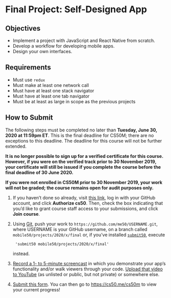 # Final Project: Self-Designed App
## Objectives

- Implement a project with JavaScript and React Native from scratch.
- Develop a workflow for developing mobile apps.
- Design your own interfaces.

## Requirements

- Must use `redux`
- Must make at least one network call
- Must have at least one stack navigator
- Must have at least one tab navigator
- Must be at least as large in scope as the previous projects

## How to Submit

The following steps must be completed no later than **Tuesday, June 30, 2020 at 11:59pm ET**. This is the final deadline for CS50M; there are no exceptions to this deadline. The deadline for this course will not be further extended.

**It is no longer possible to sign up for a verified certificate for this course. However, if you were on the verified track prior to 30 November 2019, your certificate will still be issued if you complete the course before the final deadline of 30 June 2020.**

**If you were not enrolled in CS50M prior to 30 November 2019, your work will not be graded; the course remains open for audit purposes only.**

1. If you haven’t done so already, visit [this link](https://submit.cs50.io/invites/107c19b133014e90b0c379f4107794e8), log in with your GitHub account, and click **Authorize cs50**. Then, check the box indicating that you’d like to grant course staff access to your submissions, and click **Join course**.

2. Using [Git](https://git-scm.com/downloads), push your work to `https://github.com/me50/USERNAME.git`, where USERNAME is your GitHub username, on a branch called `mobile50/projects/2020/x/final` or, if you’ve installed [`submit50`](https://cs50.readthedocs.io/submit50/), execute

        'submit50 mobile50/projects/2020/x/final'

    instead.

3. [Record a 1- to 5-minute screencast](https://www.howtogeek.com/205742/how-to-record-your-windows-mac-linux-android-or-ios-screen/) in which you demonstrate your app’s functionality and/or walk viewers through your code. [Upload that video to YouTube](https://www.youtube.com/upload) (as unlisted or public, but not private) or somewhere else.
4. [Submit this form](https://forms.cs50.io/f03dd443-7fa2-468d-8654-97551c7b20a1).
You can then go to https://cs50.me/cs50m to view your current progress!
